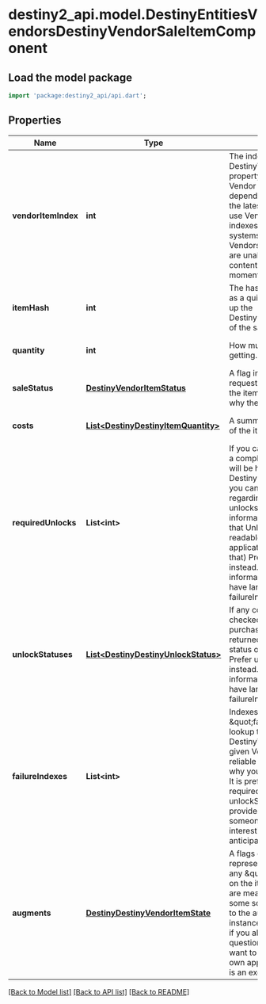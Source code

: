 # destiny2_api.model.DestinyEntitiesVendorsDestinyVendorSaleItemComponent

## Load the model package
```dart
import 'package:destiny2_api/api.dart';
```

## Properties
Name | Type | Description | Notes
------------ | ------------- | ------------- | -------------
**vendorItemIndex** | **int** | The index into the DestinyVendorDefinition.itemList property. Note that this means Vendor data *is* Content Version dependent: make sure you have the latest content before you use Vendor data, or these indexes may mismatch.   Most systems avoid this problem, but Vendors is one area where we are unable to reasonably avoid content dependency at the moment. | [optional] [default to null]
**itemHash** | **int** | The hash of the item being sold, as a quick shortcut for looking up the DestinyInventoryItemDefinition of the sale item. | [optional] [default to null]
**quantity** | **int** | How much of the item you&#39;ll be getting. | [optional] [default to null]
**saleStatus** | [**DestinyVendorItemStatus**](DestinyVendorItemStatus.md) | A flag indicating whether the requesting character can buy the item, and if not the reasons why the character can&#39;t buy it. | [optional] [default to null]
**costs** | [**List&lt;DestinyDestinyItemQuantity&gt;**](DestinyDestinyItemQuantity.md) | A summary of the current costs of the item. | [optional] [default to []]
**requiredUnlocks** | **List&lt;int&gt;** | If you can&#39;t buy the item due to a complex character state, these will be hashes for DestinyUnlockDefinitions that you can check to see messages regarding the failure (if the unlocks have human readable information: it is not guaranteed that Unlocks will have human readable strings, and your application will have to handle that)  Prefer using failureIndexes instead. These are provided for informational purposes, but have largely been supplanted by failureIndexes. | [optional] [default to []]
**unlockStatuses** | [**List&lt;DestinyDestinyUnlockStatus&gt;**](DestinyDestinyUnlockStatus.md) | If any complex unlock states are checked in determining purchasability, these will be returned here along with the status of the unlock check.  Prefer using failureIndexes instead. These are provided for informational purposes, but have largely been supplanted by failureIndexes. | [optional] [default to []]
**failureIndexes** | **List&lt;int&gt;** | Indexes in to the \&quot;failureStrings\&quot; lookup table in DestinyVendorDefinition for the given Vendor. Gives some more reliable failure information for why you can&#39;t purchase an item.  It is preferred to use these over requiredUnlocks and unlockStatuses: the latter are provided mostly in case someone can do something interesting with it that I didn&#39;t anticipate. | [optional] [default to []]
**augments** | [**DestinyDestinyVendorItemState**](DestinyDestinyVendorItemState.md) | A flags enumeration value representing the current state of any \&quot;state modifiers\&quot; on the item being sold. These are meant to correspond with some sort of visual indicator as to the augmentation: for instance, if an item is on sale or if you already own the item in question.  Determining how you want to represent these in your own app (or if you even want to) is an exercise left for the reader. | [optional] [default to null]

[[Back to Model list]](../README.md#documentation-for-models) [[Back to API list]](../README.md#documentation-for-api-endpoints) [[Back to README]](../README.md)


